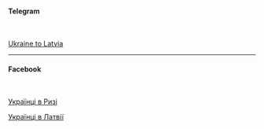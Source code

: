 
#### Telegram
</br>

[Ukraine to Latvia](https://t.me/ukrainelatvia)

***

#### Facebook
</br>

[Українці в Ризі](https://www.facebook.com/groups/1716299315047796/?ref=share)

[Українці в Латвії](https://www.facebook.com/groups/1886024104989112/?ref=share)